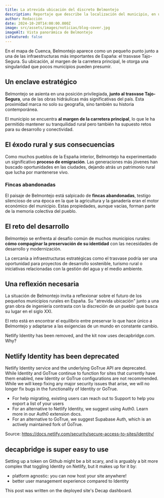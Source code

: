 ```yaml
---
title: La atrevida ubicación del discreto Belmontejo
description: Reportaje que describe la localización del municipio, en un margen de la carretera principal, junto al trasvase Tajo-Segura, y hace una reflexión sobre la población que emigró, fincas abandonadas, y el reto de su desarrollo.
author: Redacción
date: 2024-10-20T14:00:00.000Z
image: src/assets/images/noticias/blog-cover.jpg
imageAlt: Vista panorámica de Belmontejo
isFeatured: false
---
```


En el mapa de Cuenca, Belmontejo aparece como un pequeño punto junto a una de las infraestructuras más importantes de España: el trasvase Tajo-Segura. Su ubicación, al margen de la carretera principal, le otorga una singularidad que pocos municipios pueden presumir.

## Un enclave estratégico

Belmontejo se asienta en una posición privilegiada, **junto al trasvase Tajo-Segura**, una de las obras hidráulicas más significativas del país. Esta proximidad marca no solo su geografía, sino también su historia contemporánea.

El municipio se encuentra **al margen de la carretera principal**, lo que le ha permitido mantener su tranquilidad rural pero también ha supuesto retos para su desarrollo y conectividad.

## El éxodo rural y sus consecuencias

Como muchos pueblos de la España interior, Belmontejo ha experimentado un significativo **proceso de emigración**. Las generaciones más jóvenes han buscado oportunidades en las ciudades, dejando atrás un patrimonio rural que lucha por mantenerse vivo.

### Fincas abandonadas

El paisaje de Belmontejo está salpicado de **fincas abandonadas**, testigo silencioso de una época en la que la agricultura y la ganadería eran el motor económico del municipio. Estas propiedades, aunque vacías, forman parte de la memoria colectiva del pueblo.

## El reto del desarrollo

Belmontejo se enfrenta al desafío común de muchos municipios rurales: **cómo compaginar la preservación de su identidad** con las necesidades de desarrollo y modernización.

La cercanía a infraestructuras estratégicas como el trasvase podría ser una oportunidad para proyectos de desarrollo sostenible, turismo rural o iniciativas relacionadas con la gestión del agua y el medio ambiente.

## Una reflexión necesaria

La situación de Belmontejo invita a reflexionar sobre el futuro de los pequeños municipios rurales en España. Su "atrevida ubicación" junto a una gran obra de ingeniería contrasta con la discreción de un pueblo que busca su lugar en el siglo XXI.

El reto está en encontrar el equilibrio entre preservar lo que hace único a Belmontejo y adaptarse a las exigencias de un mundo en constante cambio.

Netlify Identity has been removed, and the kit now uses decapbridge.com. Why?

## Netlify Identity has been deprecated

Netlify Identity service and the underlying GoTrue API are deprecated. While Identity and GoTrue continue to function for sites that currently have them enabled, new Identity or GoTrue configurations are not recommended. While we will keep fixing any major security issues that arise, we will no longer fix bugs in the functionality of Identity or GoTrue.

- For help migrating, existing users can reach out to Support to help you export a list of your users
- For an alternative to Netlify Identity, we suggest using Auth0. Learn more in our Auth0 extension docs.
- For an alternative to GoTrue, we suggest Supabase Auth, which is an actively maintained fork of GoTrue.

Source: https://docs.netlify.com/security/secure-access-to-sites/identity/

## decapbridge is super easy to use

Setting up a token on Github might be a bit scary, and is arguably a bit more complex that toggling Identity on Netlify, but it makes up for it by:

- platform agnostic: you can now host your site anywhere!
- better user management experience compared to Identity

This post was written on the deployed site's Decap dashboard.
